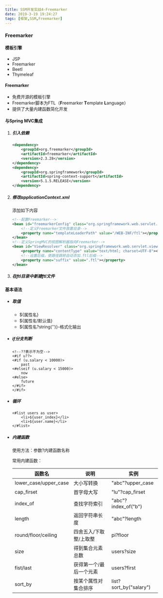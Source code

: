 ```yaml
---
title: SSM开发实战4-Freemarker
date: 2019-3-19 19:24:27
tags: [框架,SSM,Freemarker]
---
```


### Freemarker

#### 模板引擎

- JSP
- Freemarker
- Beetl
- Thymeleaf

#### Freemarker

- 免费开源的模板引擎
- Freemarker脚本为FTL（**F**reemarker **T**emplate **L**anguage）
- 提供了大量内建函数简化开发

#### 与Spring MVC集成

1. ##### 引入依赖

   ```xml
   <dependency>
       <groupId>org.freemarker</groupId>
       <artifactId>freemarker</artifactId>
       <version>2.3.28</version>
   </dependency>
   <dependency>
       <groupId>org.springframework</groupId>
       <artifactId>spring-context-support</artifactId>
       <version>5.1.5.RELEASE</version>
   </dependency>
   ```

2. ##### 修改applicationContext.xml

   添加如下内容

   ```xml
   <!--配置Freemarker-->
   <bean id="freemarkerConfig" class="org.springframework.web.servlet.view.freemarker.FreeMarkerConfigurer">
       <!--定义Freemarker文件放置目录-->
       <property name="templateLoaderPath" value="/WEB-INF/ftl"></property>
   </bean>
   <!--定义SpringMVC的视图解析器指向Freemarker-->
   <bean id="ViewResolver" class="org.springframework.web.servlet.view.freemarker.FreeMarkerViewResolver">
       <property name="contentType" value="text/html; charset=UTF-8"></property>
       <!--设置后缀，使路径跳转自动添加.ftl后缀-->
       <property name="suffix" value=".ftl"></property>
   </bean>
   ```

3. ##### 在ftl目录中新建ftl文件

#### 基本语法

- ##### 取值

  - ${属性名}
  - ${属性名!默认值}
  - ${属性名?string('')}-格式化输出

- ##### if分支判断

  ```ftl
  <!--??表示不为空-->
  <#if u??>
  <#if (u.salary < 10000)>
      past
  <#elseif (u.salary < 15000)>
      now
  <#else>
      future
  </#if>
  </#if>
  ```

- ##### 循环

  ```ftl
  <#list users as user>
      <li>${user_index}</li>
      <li>${user.name}</li>
  </#list>
  ```

- ##### 内建函数

  使用方法：参数?内建函数名称

  常用内建函数：

  | 函数名                | 说明                    | 实例                   |
  | --------------------- | ----------------------- | ---------------------- |
  | lower_case/upper_case | 大小写转换              | "abc"?upper_case       |
  | cap_firset            | 首字母大写              | "lu"?cap_firset        |
  | index_of              | 查找字符索引            | "abc"?index_of("b")    |
  | length                | 返回字符串长度          | "abc"?length           |
  | round/floor/ceiling   | 四舍五入/下取整/上取整  | pi?floor               |
  | size                  | 得到集合元素总数        | users?size             |
  | fist/last             | 获得第一个/最后一个元素 | users?first            |
  | sort_by               | 按某个属性对集合排序    | list?sort_by("salary") |

  

